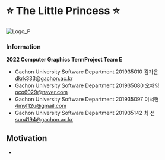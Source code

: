 # ⭐ **The Little Princess** ⭐
![Logo_P](https://user-images.githubusercontent.com/96913056/200159252-8bb3c856-6298-4f31-9d42-e80818206d54.png)
<br>
### Information
**2022 Computer Graphics TermProject Team E**
* Gachon University Software Department 201935010 김가은 dkrk333@gachon.ac.kr <br>
* Gachon University Software Department 201935080 오채영 oco6029@naver.com <br>
* Gachon University Software Department 201935097 이서현 4myf12u@gmail.com <br>
* Gachon University Software Department 201935142 최  선 sun4194@gachon.ac.kr <br>

## Motivation
* 
